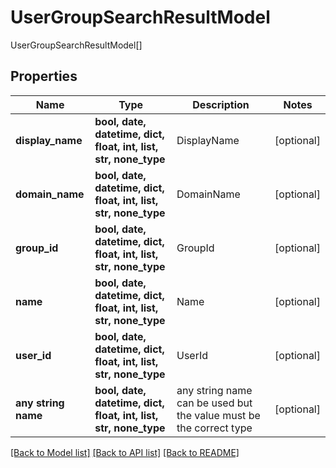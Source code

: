 # UserGroupSearchResultModel

UserGroupSearchResultModel[]

## Properties
Name | Type | Description | Notes
------------ | ------------- | ------------- | -------------
**display_name** | **bool, date, datetime, dict, float, int, list, str, none_type** | DisplayName | [optional] 
**domain_name** | **bool, date, datetime, dict, float, int, list, str, none_type** | DomainName | [optional] 
**group_id** | **bool, date, datetime, dict, float, int, list, str, none_type** | GroupId | [optional] 
**name** | **bool, date, datetime, dict, float, int, list, str, none_type** | Name | [optional] 
**user_id** | **bool, date, datetime, dict, float, int, list, str, none_type** | UserId | [optional] 
**any string name** | **bool, date, datetime, dict, float, int, list, str, none_type** | any string name can be used but the value must be the correct type | [optional]

[[Back to Model list]](../README.md#documentation-for-models) [[Back to API list]](../README.md#documentation-for-api-endpoints) [[Back to README]](../README.md)


